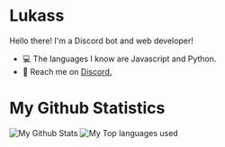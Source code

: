 # Lukass

Hello there! I'm a Discord bot and web developer!

- 💻 The languages I know are Javascript and Python.
- 👋 Reach me on [Discord.](https://discord.com/users/746425032246558742)

# My Github Statistics
<img alt="My Github Stats" src="https://github-readme-stats.vercel.app/api?username=fraimerdelacruz&show_icons=true&hide_border=true&theme=tokyonight" />
<img alt="My Top languages used" src="https://github-readme-stats.vercel.app/api/top-langs?username=fraimerdelacruz&show_icons=true&theme=tokyonight&layout=compact" />
